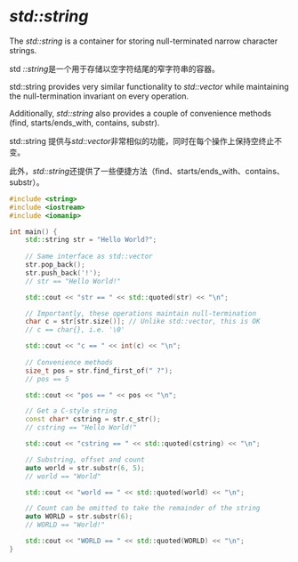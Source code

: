

# *std::string*

The *std::string* is a container for storing null-terminated narrow character strings.

std *::string*是一个用于存储以空字符结尾的窄字符串的容器。

std::string provides very similar functionality to *std::vector* while maintaining the null-termination invariant on every operation.

Additionally, *std::string* also provides a couple of convenience methods (find, starts/ends_with, contains, substr).

std::string 提供与*std::vector*非常相似的功能，同时在每个操作上保持空终止不变。

此外，*std::string*还提供了一些便捷方法（find、starts/ends_with、contains、substr）。



```C++
#include <string>
#include <iostream>
#include <iomanip>

int main() {
    std::string str = "Hello World?";
    
    // Same interface as std::vector
    str.pop_back();
    str.push_back('!');
    // str == "Hello World!"

    std::cout << "str == " << std::quoted(str) << "\n";

    // Importantly, these operations maintain null-termination
    char c = str[str.size()]; // Unlike std::vector, this is OK
    // c == char{}, i.e. '\0'

    std::cout << "c == " << int(c) << "\n";
    
    // Convenience methods
    size_t pos = str.find_first_of(" ?");
    // pos == 5

    std::cout << "pos == " << pos << "\n";

    // Get a C-style string
    const char* cstring = str.c_str();
    // cstring == "Hello World!"

    std::cout << "cstring == " << std::quoted(cstring) << "\n";

    // Substring, offset and count
    auto world = str.substr(6, 5);
    // world == "World"

    std::cout << "world == " << std::quoted(world) << "\n";

    // Count can be omitted to take the remainder of the string
    auto WORLD = str.substr(6);
    // WORLD == "World!"

    std::cout << "WORLD == " << std::quoted(WORLD) << "\n";
}
```


